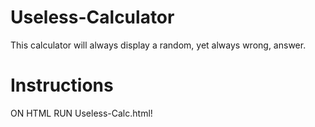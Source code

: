 # Useless-Calculator
This calculator will always display a random, yet always wrong, answer.

# Instructions
ON HTML RUN Useless-Calc.html!
